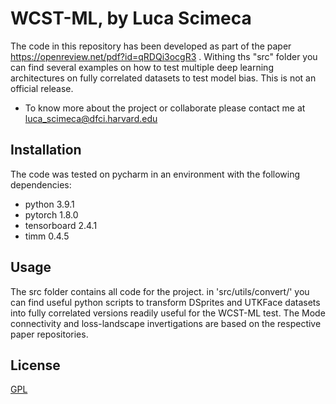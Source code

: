 # WCST-ML, by Luca Scimeca

The code in this repository has been developed as part of the paper https://openreview.net/pdf?id=qRDQi3ocgR3 . Withing ths "src" folder you can find several examples on how to test multiple deep learning architectures on fully correlated datasets to test model bias. This is not an official release. 

* To know more about the project or collaborate please contact me at luca_scimeca@dfci.harvard.edu

## Installation

The code was tested on pycharm in an environment with the following dependencies:

* python 3.9.1
* pytorch 1.8.0
* tensorboard 2.4.1
* timm 0.4.5


## Usage

The src folder contains all code for the project. in 'src/utils/convert/' you can find useful python scripts to transform DSprites and UTKFace datasets into fully correlated versions readily useful for the WCST-ML test. The Mode connectivity and loss-landscape invertigations are based on the respective paper repositories. 



## License
[GPL](https://www.gnu.org/licenses/#GPL)
